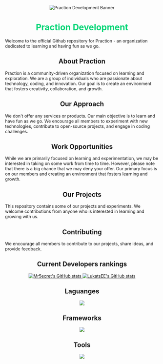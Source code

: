 <div align="center">
  <img src="https://github.com/Praction-Development/.github/blob/main/images/Praction_Banner.png" alt="Praction Development Banner">
</div>


<div align="center" style="color: #00d575;">
  <h1>Praction Development</h1>
</div>


Welcome to the official Github repository for Praction - an organization dedicated to learning and having fun as we go.

<div align="center">
  <h2>
    About Praction
  </h2>
</div>

Praction is a community-driven organization focused on learning and exploration. We are a group of individuals who are passionate about technology, coding, and innovation. Our goal is to create an environment that fosters creativity, collaboration, and growth.

<div align="center">
  <h2>
    Our Approach
  </h2>
</div>

We don't offer any services or products. Our main objective is to learn and have fun as we go. We encourage all members to experiment with new technologies, contribute to open-source projects, and engage in coding challenges.

<div align="center">
  <h2>
    Work Opportunities
  </h2>
</div>

While we are primarily focused on learning and experimentation, we may be interested in taking on some work from time to time. However, please note that there is a big chance that we may deny your offer. Our primary focus is on our members and creating an environment that fosters learning and growth.

<div align="center">
  <h2>
    Our Projects
  </h2>
</div>

This repository contains some of our projects and experiments. We welcome contributions from anyone who is interested in learning and growing with us.

<div align="center">
  <h2>
    Contributing
  </h2>
</div>

We encourage all members to contribute to our projects, share ideas, and provide feedback.

<div align="center">
  <h2>
    Current Developers rankings
  </h2>
</div>

<p align="center">
  <a href="https://github.com/Mr5ecret">
    <img src="https://github-readme-stats.vercel.app/api?username=Mr5ecret&count_private=true&show_icons=true&text_color=FFFFFF&border_color=00d575&bg_color=2e2e2e&icon_color=00d575&title_color=00d575&border_radius=6&cache_seconds=14400" alt="Mr5ecret's GitHub stats">
  </a>
  <a href="https://github.com/LukatsEE">
    <img src="https://github-readme-stats.vercel.app/api?username=LukatsEE&count_private=true&show_icons=true&text_color=FFFFFF&border_color=00d575&bg_color=2e2e2e&icon_color=00d575&title_color=00d575&border_radius=6" alt="LukatsEE's GitHub stats">
  </a>

<div align="center">
  <h2>
    Laguanges
  </h2>
</div>

<p align="center">
  <a href="https://skillicons.dev">
    <img src="https://skillicons.dev/icons?i=java,cpp,lua,sass,css,html,php,bash,js,ts,vue,md&perline=6" />
  </a>
</p>

<div align="center">
  <h2>
    Frameworks
  </h2>
</div>

<p align="center">
  <a href="https://skillicons.dev">
    <img src="https://skillicons.dev/icons?i=laravel,nuxtjs" />
  </a>
</p>

<div align="center">
  <h2>
    Tools
  </h2>
</div>

<p align="center">
  <a href="https://skillicons.dev">
    <img src="https://skillicons.dev/icons?i=git,idea,mysql,nodejs,ps,vscode" />
  </a>
</p>
